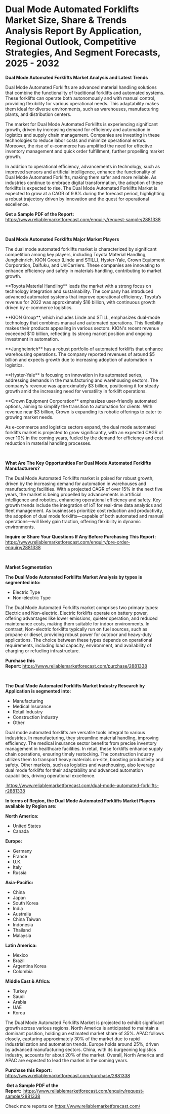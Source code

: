 <p><h1>Dual Mode Automated Forklifts Market Size, Share & Trends Analysis Report By Application, Regional Outlook, Competitive Strategies, And Segment Forecasts, 2025 - 2032</h1></p><p><strong>Dual Mode Automated Forklifts Market Analysis and Latest Trends</strong></p>
<p><p>Dual Mode Automated Forklifts are advanced material handling solutions that combine the functionality of traditional forklifts and automated systems. These forklifts can operate both autonomously and with manual control, providing flexibility for various operational needs. This adaptability makes them ideal for diverse environments, such as warehouses, manufacturing plants, and distribution centers.</p><p>The market for Dual Mode Automated Forklifts is experiencing significant growth, driven by increasing demand for efficiency and automation in logistics and supply chain management. Companies are investing in these technologies to reduce labor costs and minimize operational errors. Moreover, the rise of e-commerce has amplified the need for effective inventory management and quick order fulfillment, further propelling market growth.</p><p>In addition to operational efficiency, advancements in technology, such as improved sensors and artificial intelligence, enhance the functionality of Dual Mode Automated Forklifts, making them safer and more reliable. As industries continue to embrace digital transformation, the adoption of these forklifts is expected to rise. The Dual Mode Automated Forklifts Market is expected to grow at a CAGR of 9.8% during the forecast period, highlighting a robust trajectory driven by innovation and the quest for operational excellence.</p></p>
<p><strong>Get a Sample PDF of the Report:&nbsp;</strong> <a href="https://www.reliablemarketforecast.com/enquiry/request-sample/2881338?utm_campaign=2455&utm_medium=2&utm_source=Github&utm_content=ia&utm_term=12032025&utm_id=dual-mode-automated-forklifts">https://www.reliablemarketforecast.com/enquiry/request-sample/2881338</a></p>
<p>&nbsp;</p>
<p><strong>Dual Mode Automated Forklifts Major Market Players</strong></p>
<p><p>The dual mode automated forklifts market is characterized by significant competition among key players, including Toyota Material Handling, Jungheinrich, KION Group (Linde and STILL), Hyster-Yale, Crown Equipment Corporation, Daifuku, and UniCarriers. These companies are innovating to enhance efficiency and safety in materials handling, contributing to market growth.</p><p>**Toyota Material Handling** leads the market with a strong focus on technology integration and sustainability. The company has introduced advanced automated systems that improve operational efficiency. Toyota’s revenue for 2022 was approximately $16 billion, with continuous growth driven by e-commerce logistics.</p><p>**KION Group**, which includes Linde and STILL, emphasizes dual-mode technology that combines manual and automated operations. This flexibility makes their products appealing in various sectors. KION's recent revenue exceeded $10 billion, reflecting its strong market position and ongoing investment in automation.</p><p>**Jungheinrich** has a robust portfolio of automated forklifts that enhance warehousing operations. The company reported revenues of around $5 billion and expects growth due to increasing adoption of automation in logistics.</p><p>**Hyster-Yale** is focusing on innovation in its automated series, addressing demands in the manufacturing and warehousing sectors. The company's revenue was approximately $3 billion, positioning it for steady growth amid the increasing need for versatility in forklift operations.</p><p>**Crown Equipment Corporation** emphasizes user-friendly automated options, aiming to simplify the transition to automation for clients. With revenue near $3 billion, Crown is expanding its robotic offerings to cater to growing market needs.</p><p>As e-commerce and logistics sectors expand, the dual mode automated forklifts market is projected to grow significantly, with an expected CAGR of over 10% in the coming years, fueled by the demand for efficiency and cost reduction in material handling processes.</p></p>
<p>&nbsp;</p>
<p><strong>What Are The Key Opportunities For Dual Mode Automated Forklifts Manufacturers?</strong></p>
<p><p>The Dual Mode Automated Forklifts market is poised for robust growth, driven by the increasing demand for automation in warehouses and manufacturing facilities. With a projected CAGR of over 15% in the next five years, the market is being propelled by advancements in artificial intelligence and robotics, enhancing operational efficiency and safety. Key growth trends include the integration of IoT for real-time data analytics and fleet management. As businesses prioritize cost reduction and productivity, the adoption of dual mode forklifts—capable of both automated and manual operations—will likely gain traction, offering flexibility in dynamic environments.</p></p>
<p><strong>Inquire or Share Your Questions If Any Before Purchasing This Report:</strong> <a href="https://www.reliablemarketforecast.com/enquiry/pre-order-enquiry/2881338?utm_campaign=2455&utm_medium=2&utm_source=Github&utm_content=ia&utm_term=12032025&utm_id=dual-mode-automated-forklifts">https://www.reliablemarketforecast.com/enquiry/pre-order-enquiry/2881338</a></p>
<p>&nbsp;</p>
<p><strong>Market Segmentation</strong></p>
<p><strong>The Dual Mode Automated Forklifts Market Analysis by types is segmented into:</strong></p>
<p><ul><li>Electric Type</li><li>Non-electric Type</li></ul></p>
<p><p>The Dual Mode Automated Forklifts market comprises two primary types: Electric and Non-electric. Electric forklifts operate on battery power, offering advantages like lower emissions, quieter operation, and reduced maintenance costs, making them suitable for indoor environments. In contrast, Non-electric forklifts typically run on fuel sources, such as propane or diesel, providing robust power for outdoor and heavy-duty applications. The choice between these types depends on operational requirements, including load capacity, environment, and availability of charging or refueling infrastructure.</p></p>
<p><strong>Purchase this Report:&nbsp;</strong><a href="https://www.reliablemarketforecast.com/purchase/2881338?utm_campaign=2455&utm_medium=2&utm_source=Github&utm_content=ia&utm_term=12032025&utm_id=dual-mode-automated-forklifts">https://www.reliablemarketforecast.com/purchase/2881338</a></p>
<p>&nbsp;</p>
<p><strong>The Dual Mode Automated Forklifts Market Industry Research by Application is segmented into:</strong></p>
<p><ul><li>Manufacturing</li><li>Medical Insurance</li><li>Retail Industry</li><li>Construction Industry</li><li>Other</li></ul></p>
<p><p>Dual mode automated forklifts are versatile tools integral to various industries. In manufacturing, they streamline material handling, improving efficiency. The medical insurance sector benefits from precise inventory management in healthcare facilities. In retail, these forklifts enhance supply chain operations, ensuring timely restocking. The construction industry utilizes them to transport heavy materials on-site, boosting productivity and safety. Other markets, such as logistics and warehousing, also leverage dual mode forklifts for their adaptability and advanced automation capabilities, driving operational excellence.</p></p>
<p><a href="https://www.reliablemarketforecast.com/dual-mode-automated-forklifts-r2881338?utm_campaign=2455&utm_medium=2&utm_source=Github&utm_content=ia&utm_term=12032025&utm_id=dual-mode-automated-forklifts">&nbsp;https://www.reliablemarketforecast.com/dual-mode-automated-forklifts-r2881338</a></p>
<p><strong>In terms of Region, the Dual Mode Automated Forklifts Market Players available by Region are:</strong></p>
<p>
    <p> <strong> North America: </strong>
        <ul>
            <li>United States</li>
            <li>Canada</li>
        </ul>
        </p> 
    <p> <strong> Europe: </strong>
        <ul>
            <li>Germany</li>
            <li>France</li>
            <li>U.K.</li>
            <li>Italy</li>
            <li>Russia</li>
        </ul>
        </p> 
    <p> <strong> Asia-Pacific: </strong>
        <ul>
            <li>China</li>
            <li>Japan</li>
            <li>South Korea</li>
            <li>India</li>
            <li>Australia</li>
            <li>China Taiwan</li>
            <li>Indonesia</li>
            <li>Thailand</li>
            <li>Malaysia</li>
        </ul>
        </p> 
    <p> <strong> Latin America: </strong>
        <ul>
            <li>Mexico</li>
            <li>Brazil</li>
            <li>Argentina Korea</li>
            <li>Colombia</li>
        </ul>
        </p> 
    <p> <strong> Middle East & Africa: </strong>
        <ul>
            <li>Turkey</li>
            <li>Saudi</li>
            <li>Arabia</li>
            <li>UAE</li>
            <li>Korea</li>
        </ul>
    </p>
    </p>
<p><p>The Dual Mode Automated Forklifts Market is projected to exhibit significant growth across various regions. North America is anticipated to maintain a dominant position, holding an estimated market share of 35%. APAC follows closely, capturing approximately 30% of the market due to rapid industrialization and automation trends. Europe holds around 25%, driven by advanced manufacturing sectors. China, with its burgeoning logistics industry, accounts for about 20% of the market. Overall, North America and APAC are expected to lead the market in the coming years.</p></p>
<p><strong>Purchase this Report: </strong><a href="https://www.reliablemarketforecast.com/purchase/2881338?utm_campaign=2455&utm_medium=2&utm_source=Github&utm_content=ia&utm_term=12032025&utm_id=dual-mode-automated-forklifts">https://www.reliablemarketforecast.com/purchase/2881338</a></p>
<p>&nbsp;<strong>Get a Sample PDF of the Report:&nbsp;&nbsp;</strong><a href="https://www.reliablemarketforecast.com/enquiry/request-sample/2881338?utm_campaign=2455&utm_medium=2&utm_source=Github&utm_content=ia&utm_term=12032025&utm_id=dual-mode-automated-forklifts">https://www.reliablemarketforecast.com/enquiry/request-sample/2881338</a></p>
<p><strong></strong></p>
<p>Check more reports on <a href="https://www.reliablemarketforecast.com/?utm_campaign=2455&utm_medium=2&utm_source=Github&utm_content=ia&utm_term=12032025&utm_id=dual-mode-automated-forklifts">https://www.reliablemarketforecast.com/</a></p>